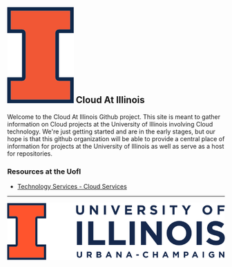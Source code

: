 ## ![University of Illinois logo](/images/block-i-primary.png) Cloud At Illinois

Welcome to the Cloud At Illinois Github project. This site is meant to gather information on Cloud projects at the University of Illinois involving Cloud technology.  We're just getting started and are in the early stages, but our hope is that this github organization will be able to provide a central place of information for projects at the University of Illinois as well as serve as a host for repositories. 

### Resources at the UofI
- [Technology Services - Cloud Services](https://cloud.illinois.edu/)

---

![wordmark](/images/wordmark.png)
